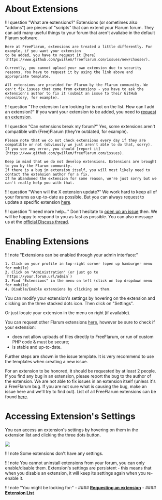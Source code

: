 # About Extensions

!!! question "What are extensions?"
    Extensions (or sometimes also "addons") are pieces of "scripts" that can extend your Flarum forum.
    They can add many useful things to your forum that aren't avaliabe in the default Flarum software.

    Here at FreeFlarum, extensions are treated a little differently. For example, if you want your extension
    to be added, you have to request it [here](https://www.github.com/gwillem/freeflarum.com/issues/new/choose/).
    
    Currently, you cannot upload your own extension due to security reasons. You have to request it by using the link above and appropriate template.
    
    All extensions are provided for Flarum by the Flarum community. We can't fix issues that come from extensions - you have to ask the extension's author to fix it (submit an issue to their GitHub repository, for example).

!!! question "The extension I am looking for is not on the list. How can I add an extension?"
    If you want your extension to be added, you need to [request an extension](https://github.com/gwillem/freeflarum.com/issues/new/choose).

!!! question "Can extensions break my forum?"
    Yes, some extensions aren't compatible with (Free)Flarum (they're outdated, for example).
    
    Please note that we do not check extensions every day if they are compatible or not (obviously we just aren't able to do that, sorry).
    If you see any error, you should [report it](https://www.github.com/gwillem/freeflarum.com/issues).

    Keep in mind that we do not develop extensions. Extensions are brought to you by the Flarum community.
    If there is a bug in extension itself, you will most likely need to contact the extension author for a fix.
    If he abandoned the extension for some reason, we're just sorry but we can't really help you with that.

!!! question "When will the X extension update?"
    We work hard to keep all of your forums as up-to-date as possible. But you can always request to update a specific extension [here](https://www.github.com/gwillem/freeflarum.com/issues/new/choose).
    
!!! question "I need more help..."
    Don't hesitate to [open up an issue](https://www.github.com/gwillem/freeflarum.com/issues/new/choose) then. We will be happy to respond to you as fast as possible.
    You can also message us at the [official Discuss thread](https://discuss.flarum.org/d/7585-free-flarum-hosting-on-an-expert-platform-by-freeflarum-com).

# Enabling Extensions

!!! note "Extensions can be enabled through your admin interface:"

    1. Click on your profile in top-right corner (open up hamburger menu for mobile)
    2. Click on "Administration" (or just go to `https://your.forum.url/admin`)
    3. Find "Extensions" in the menu on left (click on top dropdown menu for mobile)
    4. Disable/Enable extensions by clicking on them.

You can modify your extension's settings by hovering on the extension and clicking on the three stacked dots icon. Then click on "Settings".

Or just locate your extension in the menu on right (if available).

You can request other Flarum extensions [here](https://www.github.com/gwillem/freeflarum.com/issues/new), however be sure to check if your extension:

- does not allow uploads of files directly to FreeFlarum, or run of custom PHP code & must be secure;
- is stable and up-to-date.

Further steps are shown in the issue template. It is very recommend to use the templates when creating a new issue.

For an extension to be honored, it should be requested by at least 2 people. 
If you find any bug in an extension, please report the bug to the author of the extension. We are not able to fix issues in an extension itself (unless it's a FreeFlarum bug. If you are not sure what is causing the bug, make an issue here and we'll try to find out).
List of all FreeFlarum extensions can be found [here](https://www.freeflarum.com/extensions).

# Accessing Extension's Settings

You can access an extension's settings by hovering on them in the extension list and clicking the three dots button.

![](https://cdn.discordapp.com/attachments/585143304467906581/741613821659185212/unknown.png)

!!! note
    Some extensions don't have any settings.
    
!!! note
    You cannot uninstall extensions from your forum, you can only enable/disable them. Extension's settings are persistent - this means that when you disable an extension, it will keep its settings again when you re-enable it.

!!! note "You might be looking for:"
    - #### **[Requesting an extension](/docs/faq/#can-you-add-extension-x)**
    - #### **[Extension List](/extensions)**
